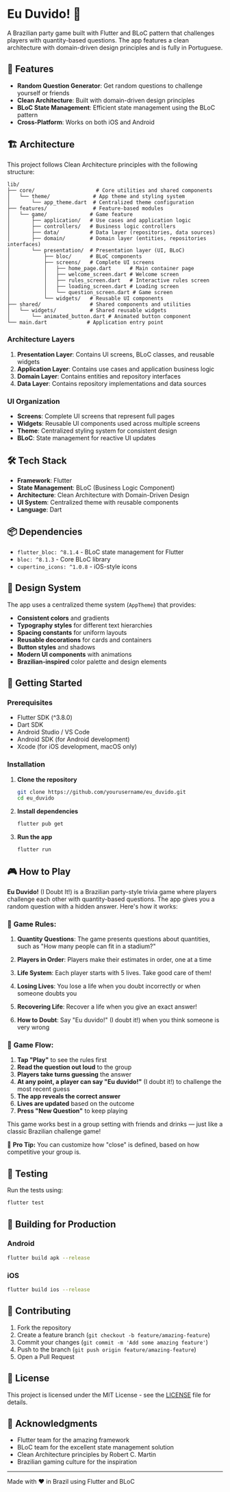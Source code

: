 # Eu Duvido! 🎯

A Brazilian party game built with Flutter and BLoC pattern that challenges players with quantity-based questions. The app features a clean architecture with domain-driven design principles and is fully in Portuguese.

## 🚀 Features

- **Random Question Generator**: Get random questions to challenge yourself or friends
- **Clean Architecture**: Built with domain-driven design principles
- **BLoC State Management**: Efficient state management using the BLoC pattern
- **Cross-Platform**: Works on both iOS and Android

## 🏗️ Architecture

This project follows Clean Architecture principles with the following structure:

```
lib/
├── core/                    # Core utilities and shared components
│   └── theme/              # App theme and styling system
│       └── app_theme.dart  # Centralized theme configuration
├── features/               # Feature-based modules
│   └── game/              # Game feature
│       ├── application/   # Use cases and application logic
│       ├── controllers/   # Business logic controllers
│       ├── data/          # Data layer (repositories, data sources)
│       ├── domain/        # Domain layer (entities, repositories interfaces)
│       └── presentation/  # Presentation layer (UI, BLoC)
│           ├── bloc/      # BLoC components
│           ├── screens/   # Complete UI screens
│           │   ├── home_page.dart      # Main container page
│           │   ├── welcome_screen.dart # Welcome screen
│           │   ├── rules_screen.dart   # Interactive rules screen
│           │   ├── loading_screen.dart # Loading screen
│           │   └── question_screen.dart # Game screen
│           └── widgets/   # Reusable UI components
├── shared/                # Shared components and utilities
│   └── widgets/           # Shared reusable widgets
│       └── animated_button.dart # Animated button component
└── main.dart             # Application entry point
```

### Architecture Layers

1. **Presentation Layer**: Contains UI screens, BLoC classes, and reusable widgets
2. **Application Layer**: Contains use cases and application business logic
3. **Domain Layer**: Contains entities and repository interfaces
4. **Data Layer**: Contains repository implementations and data sources

### UI Organization

- **Screens**: Complete UI screens that represent full pages
- **Widgets**: Reusable UI components used across multiple screens
- **Theme**: Centralized styling system for consistent design
- **BLoC**: State management for reactive UI updates

## 🛠️ Tech Stack

- **Framework**: Flutter
- **State Management**: BLoC (Business Logic Component)
- **Architecture**: Clean Architecture with Domain-Driven Design
- **UI System**: Centralized theme with reusable components
- **Language**: Dart

## 📦 Dependencies

- `flutter_bloc: ^8.1.4` - BLoC state management for Flutter
- `bloc: ^8.1.3` - Core BLoC library
- `cupertino_icons: ^1.0.8` - iOS-style icons

## 🎨 Design System

The app uses a centralized theme system (`AppTheme`) that provides:
- **Consistent colors** and gradients
- **Typography styles** for different text hierarchies
- **Spacing constants** for uniform layouts
- **Reusable decorations** for cards and containers
- **Button styles** and shadows
- **Modern UI components** with animations
- **Brazilian-inspired** color palette and design elements

## 🚀 Getting Started

### Prerequisites

- Flutter SDK (^3.8.0)
- Dart SDK
- Android Studio / VS Code
- Android SDK (for Android development)
- Xcode (for iOS development, macOS only)

### Installation

1. **Clone the repository**
   ```bash
   git clone https://github.com/yourusername/eu_duvido.git
   cd eu_duvido
   ```

2. **Install dependencies**
   ```bash
   flutter pub get
   ```

3. **Run the app**
   ```bash
   flutter run
   ```

## 🎮 How to Play

**Eu Duvido!** (I Doubt It!) is a Brazilian party-style trivia game where players challenge each other with quantity-based questions. The app gives you a random question with a hidden answer. Here's how it works:

### 📖 **Game Rules:**

1. **Quantity Questions**: The game presents questions about quantities, such as "How many people can fit in a stadium?"

2. **Players in Order**: Players make their estimates in order, one at a time

3. **Life System**: Each player starts with 5 lives. Take good care of them!

4. **Losing Lives**: You lose a life when you doubt incorrectly or when someone doubts you

5. **Recovering Life**: Recover a life when you give an exact answer!

6. **How to Doubt**: Say "Eu duvido!" (I doubt it!) when you think someone is very wrong

### 🎯 **Game Flow:**

1. **Tap "Play"** to see the rules first
2. **Read the question out loud** to the group
3. **Players take turns guessing** the answer
4. **At any point, a player can say "Eu duvido!"** (I doubt it!) to challenge the most recent guess
5. **The app reveals the correct answer**
6. **Lives are updated** based on the outcome
7. **Press "New Question"** to keep playing

This game works best in a group setting with friends and drinks — just like a classic Brazilian challenge game!

🧠 **Pro Tip:** You can customize how "close" is defined, based on how competitive your group is.

## 🧪 Testing

Run the tests using:
```bash
flutter test
```

## 📱 Building for Production

### Android
```bash
flutter build apk --release
```

### iOS
```bash
flutter build ios --release
```

## 🤝 Contributing

1. Fork the repository
2. Create a feature branch (`git checkout -b feature/amazing-feature`)
3. Commit your changes (`git commit -m 'Add some amazing feature'`)
4. Push to the branch (`git push origin feature/amazing-feature`)
5. Open a Pull Request

## 📄 License

This project is licensed under the MIT License - see the [LICENSE](LICENSE) file for details.

## 🙏 Acknowledgments

- Flutter team for the amazing framework
- BLoC team for the excellent state management solution
- Clean Architecture principles by Robert C. Martin
- Brazilian gaming culture for the inspiration

---

Made with ❤️ in Brazil using Flutter and BLoC


